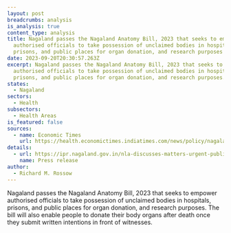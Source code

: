 ```yaml
---
layout: post
breadcrumbs: analysis
is_analysis: true
content_type: analysis
title: Nagaland passes the Nagaland Anatomy Bill, 2023 that seeks to empower
  authorised officials to take possession of unclaimed bodies in hospitals,
  prisons, and public places for organ donation, and research purposes
date: 2023-09-20T20:30:57.263Z
excerpt: Nagaland passes the Nagaland Anatomy Bill, 2023 that seeks to empower
  authorised officials to take possession of unclaimed bodies in hospitals,
  prisons, and public places for organ donation, and research purposes.
states:
  - Nagaland
sectors:
  - Health
subsectors:
  - Health Areas
is_featured: false
sources:
  - name: Economic Times
    url: https://health.economictimes.indiatimes.com/news/policy/nagaland-assembly-passes-bill-for-supplying-corpses-to-hospitals-organ-donation/103681010
details:
  - url: https://ipr.nagaland.gov.in/nla-discusses-matters-urgent-public-importance
    name: Press release
author:
  - Richard M. Rossow
---
```

Nagaland passes the Nagaland Anatomy Bill, 2023 that seeks to empower authorised officials to take possession of unclaimed bodies in hospitals, prisons, and public places for organ donation, and research purposes. The bill will also enable people to donate their body organs after death once they submit written intentions in front of witnesses.